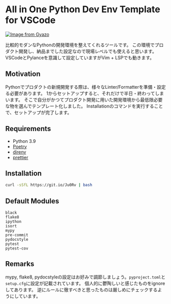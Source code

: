 # All in One Python Dev Env Template for VSCode

[![Image from Gyazo](https://i.gyazo.com/caecaa64bc418ca27c0951769650ed53.png)](https://gyazo.com/caecaa64bc418ca27c0951769650ed53)

比較的モダンなPythonの開発環境を整えてくれるツールです。
この環境でプロダクト開発し、納品までした設定なので現場レベルでも使えると思います。
VSCodeとPylanceを意識して設定していますがVim + LSPでも動きます。

## Motivation

Pythonでプロダクトの新規開発する際は、様々なLinter/Formatterを準備・設定る必要があります。
1からセットアップすると、それだけで半日・終わってしまいます。
そこで自分がかつてプロダクト開発に用いた開発環境から最低限必要な物を選んでテンプレート化しました。
Installationのコマンドを実行することで、セットアップが完了します。

## Requirements

- Python 3.9
- [Poetry](https://github.com/python-poetry/poetry)
- [direnv](https://github.com/direnv/direnv)
- [prettier](https://github.com/prettier/prettier)

## Installation

```sh
curl -sSfL https://git.io/Ju0Rv | bash
```

## Default Modules

```text
black
flake8
ipython
isort
mypy
pre-commit
pydocstyle
pytest
pytest-cov
```

## Remarks

mypy, flake8, pydocstyleの設定はお好みで調節しましょう。`pyproject.toml`と`setup.cfg`に設定が記載されています。
個人的に鬱陶しいと感じたものをignoreしてあります。
逆にルールに徹すべきと思ったものは厳しめにチェックするようにしています。
